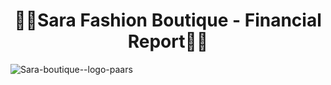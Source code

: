 # <h1 align=center> 👜💄Sara Fashion Boutique - Financial Report💄👜
![Sara-boutique--logo-paars](https://github.com/user-attachments/assets/8ecdec3e-c99d-433e-8ae8-88d92878d47b)
